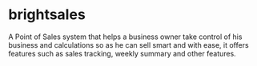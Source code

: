 # brightsales
A Point of Sales system that helps a business owner take control of his business and calculations so as he can sell smart and with ease, it offers features such as sales tracking, weekly summary and other features.
